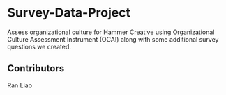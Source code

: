 # Survey-Data-Project
Assess organizational culture for Hammer Creative using Organizational Culture Assessment Instrument (OCAI) along with some additional survey questions we created.

## Contributors
Ran Liao
